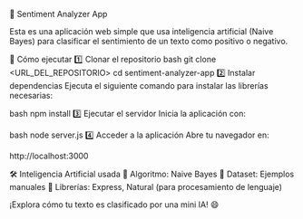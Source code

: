 🧠 Sentiment Analyzer App


Esta es una aplicación web simple que usa inteligencia artificial (Naive Bayes) para clasificar el sentimiento de un texto como positivo o negativo.

🚀 Cómo ejecutar
1️⃣ Clonar el repositorio
bash
git clone <URL_DEL_REPOSITORIO>
cd sentiment-analyzer-app
2️⃣ Instalar dependencias
Ejecuta el siguiente comando para instalar las librerías necesarias:

bash
npm install
3️⃣ Ejecutar el servidor
Inicia la aplicación con:

bash
node server.js
4️⃣ Acceder a la aplicación
Abre tu navegador en:

http://localhost:3000

🛠️ Inteligencia Artificial usada
🔹 Algoritmo: Naive Bayes 🔹 Dataset: Ejemplos manuales 🔹 Librerías: Express, Natural (para procesamiento de lenguaje)

¡Explora cómo tu texto es clasificado por una mini IA! 😄
